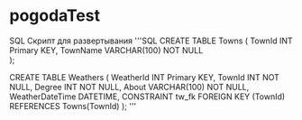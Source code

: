 # pogodaTest
SQL Скрипт для развертывания
'''SQL
CREATE TABLE Towns
(
    TownId INT Primary KEY,
    TownName VARCHAR(100) NOT NULL  
);

CREATE TABLE Weathers
(
    WeatherId INT Primary KEY,
    TownId INT NOT NULL,
    Degree INT NOT NULL, 
    About VARCHAR(100) NOT NULL,
    WeatherDateTime DATETIME,
    CONSTRAINT tw_fk FOREIGN KEY (TownId) REFERENCES Towns(TownId)
);
'''
